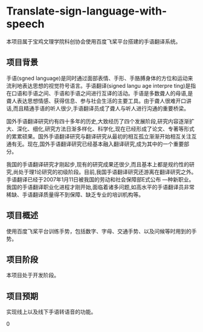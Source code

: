 # Translate-sign-language-with-speech
本项目属于宝鸡文理学院科创协会使用百度飞桨平台搭建的手语翻译系统。

## 项目背景

手语(sgned language)是同时通过面部表情、手形、手胳膊身体的方位和运动来流利地表达思想的视觉符号语言。手语翻译(signed langu age interpre ting)是指在口语和手语之间、手语和手语之间进行互译的活动。手语是多数聋人的母语,是聋人表达思想情感、获得信息、参与社会生活的主要工具。由于聋人很难开口讲话,而且精通手语的听人很少,手语翻译员成了聋人与听人进行沟通的重要桥梁。

国外手语翻译研究约有四十多年的历史,大致经历了四个发展阶段,研究内容逐渐扩大、深化、细化,研究方法日渐多样化、科学化,现在已经形成了论文、专著等形式的累累硕果。国外手语翻译研究与翻译研究从最初的相互孤立渐渐开始相互关注互通有无。现在,国外手语翻译研究已经基本融入翻译研究,成为其中的一个重要部分。

我国的手语翻译研究才刚起步,现有的研究成果还很少,而且基本上都是规约性的研究,尚处于理1论研究的初级阶段。目前,我国手语翻译研究还游离在翻译研究之外。手语翻译已经于2007年1月11日被我国的劳动和社会保障部Е式公布 —种新职业。我国的手语翻译职业化进程才刚开始,面临着诸多问题,如高水平的手语翻译员非常稀缺、手语翻译质量得不到保障、缺乏专业的培训机构等。

## 项目概述

使用百度飞桨平台训练手势，包括数字、字母、交通手势、以及问候等时用到的手势。

## 项目阶段

本项目处于开发阶段。

## 项目预期

实现线上以及线下手语转语音的功能。

0